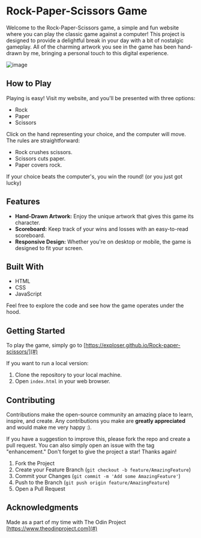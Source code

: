 # Rock-Paper-Scissors Game

Welcome to the Rock-Paper-Scissors game, a simple and fun website where you can play the classic game against a computer! This project is designed to provide a delightful break in your day with a bit of nostalgic gameplay. All of the charming artwork you see in the game has been hand-drawn by me, bringing a personal touch to this digital experience.

![image](https://github.com/Exploser/Rock-paper-scissors/assets/126280113/ee7eca63-4501-4377-a595-00a74044c001)

## How to Play

Playing is easy! Visit my website, and you'll be presented with three options:
- Rock
- Paper
- Scissors

Click on the hand representing your choice, and the computer will move. The rules are straightforward:
- Rock crushes scissors.
- Scissors cuts paper.
- Paper covers rock.

If your choice beats the computer's, you win the round! (or you just got lucky)

## Features

- **Hand-Drawn Artwork:** Enjoy the unique artwork that gives this game its character.
- **Scoreboard:** Keep track of your wins and losses with an easy-to-read scoreboard.
- **Responsive Design:** Whether you're on desktop or mobile, the game is designed to fit your screen.

## Built With

- HTML
- CSS
- JavaScript

Feel free to explore the code and see how the game operates under the hood.

## Getting Started

To play the game, simply go to [https://exploser.github.io/Rock-paper-scissors/](#)

If you want to run a local version:
1. Clone the repository to your local machine.
2. Open `index.html` in your web browser.

## Contributing

Contributions make the open-source community an amazing place to learn, inspire, and create. Any contributions you make are **greatly appreciated** and would make me very happy :).

If you have a suggestion to improve this, please fork the repo and create a pull request. You can also simply open an issue with the tag "enhancement."
Don't forget to give the project a star! Thanks again!

1. Fork the Project
2. Create your Feature Branch (`git checkout -b feature/AmazingFeature`)
3. Commit your Changes (`git commit -m 'Add some AmazingFeature'`)
4. Push to the Branch (`git push origin feature/AmazingFeature`)
5. Open a Pull Request

## Acknowledgments

Made as a part of my time with The Odin Project [https://www.theodinproject.com](#)
